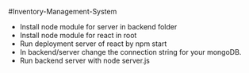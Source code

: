 #Inventory-Management-System
- Install node module for server in backend folder
- Install node module for react in root
- Run deployment server of react by npm start
- In backend/server change the connection string for your mongoDB.
- Run backend server with node server.js
